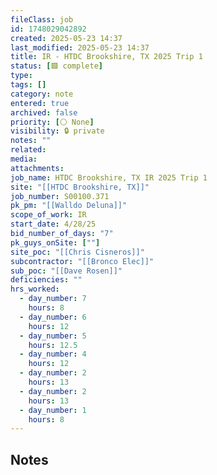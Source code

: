 ```yaml
---
fileClass: job
id: 1748029042892
created: 2025-05-23 14:37
last_modified: 2025-05-23 14:37
title: IR - HTDC Brookshire, TX 2025 Trip 1
status: [🟩 complete]
type: 
tags: []
category: note
entered: true
archived: false
priority: [⚪ None]
visibility: 🔒 private
notes: ""
related: 
media: 
attachments: 
job_name: HTDC Brookshire, TX IR 2025 Trip 1
site: "[[HTDC Brookshire, TX]]"
job_number: S00100.371
pk_pm: "[[Walldo Deluna]]"
scope_of_work: IR
start_date: 4/28/25
bid_number_of_days: "7"
pk_guys_onSite: [""]
site_poc: "[[Chris Cisneros]]"
subcontractor: "[[Bronco Elec]]"
sub_poc: "[[Dave Rosen]]"
deficiencies: ""
hrs_worked:
  - day_number: 7
    hours: 8
  - day_number: 6
    hours: 12
  - day_number: 5
    hours: 12.5
  - day_number: 4
    hours: 12
  - day_number: 2
    hours: 13
  - day_number: 2
    hours: 13
  - day_number: 1
    hours: 8
---
```


## Notes